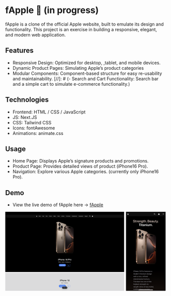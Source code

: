 # fApple 🍎 (in progress)

fApple is a clone of the official Apple website, built to emulate its design and functionality. 
This project is an exercise in building a responsive, elegant, and modern web application.

## Features
- Responsive Design: Optimized for desktop, ,tablet, and mobile devices.
- Dynamic Product Pages: Simulating Apple’s product categories
- Modular Components: Component-based structure for easy re-usability and maintainability.
[//]: # (- Search and Cart Functionality: Search bar and a simple cart to simulate e-commerce functionality.)

## Technologies
- Frontend: HTML / CSS / JavaScript
- JS: Next.JS
- CSS: Tailwind CSS
- Icons: fontAwesome
- Animations: animate.css

## Usage
- Home Page: Displays Apple’s signature products and promotions.
- Product Page: Provides detailed views of product (iPhone16 Pro).
- Navigation: Explore various Apple categories. (currently only iPhone16 Pro).

## Demo 
- View the live demo of fApple here -> [fApple](https://f-apple.vercel.app)

<div align="center">
<p style="display: flex; justify-content: space-between; gap: .4rem">
<img src="./public/img/demoFiles/demoShot.png" alt="demo shot 1" width="75%" >
<img src="./public/img/demoFiles/demoShot2.jpg" alt="demo shot 2" width="25%">
</p>
</div>

